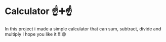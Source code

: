 # Calculator ☝️➕☝️
In this project i made a simple calculator that can sum, subtract, divide and multiply
I hope you like it !!!😄

